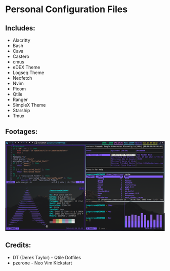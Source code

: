 # Personal Configuration Files
## Includes:
- Alacritty
- Bash
- Cava
- Castero
- cmus
- eDEX Theme
- Logseq Theme
- Neofetch
- Nvim
- Picom
- Qtile
- Ranger
- SimpleX Theme
- Starship
- Tmux
## Footages:
![footage](https://github.com/janpstrunn/config-files/blob/main/footage.png)
## Credits:
- DT (Derek Taylor) - Qtile Dotfiles
- pzerone - Neo Vim Kickstart
